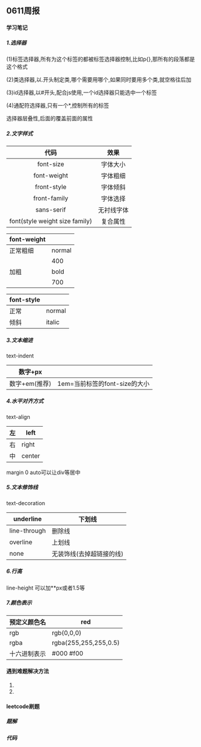 ## 0611周报

#### 学习笔记

##### 1.选择器

(1)标签选择器,所有为这个标签的都被标签选择器控制,比如p{},那所有的段落都是这个格式

(2)类选择器,以.开头制定类,哪个需要用哪个,如果同时要用多个类,就空格往后加

(3)id选择器,以#开头,配合js使用,一个id选择器只能选中一个标签

(4)通配符选择器,只有一个*,控制所有的标签

选择器层叠性,后面的覆盖前面的属性

##### 2.文字样式

|              代码              |    效果    |
| :----------------------------: | :--------: |
|           font-size            |  字体大小  |
|          font-weight           |  字体粗细  |
|          front-style           |  字体倾斜  |
|          front-family          |  字体选择  |
|           sans-serif           | 无衬线字体 |
| font(style weight size family) |  复合属性  |

| font-weight |        |
| ----------- | ------ |
| 正常粗细    | normal |
|             | 400    |
| 加粗        | bold   |
|             | 700    |

| font-style |        |
| ---------- | ------ |
| 正常       | normal |
| 倾斜       | italic |

##### 3.文本缩进

text-indent

| 数字+px       |                               |
| ------------- | ----------------------------- |
| 数字+em(推荐) | 1em=当前标签的font-size的大小 |

##### 4.水平对齐方式

text-align

| 左   | left   |
| ---- | ------ |
| 右   | right  |
| 中   | center |

margin 0 auto可以让div等居中

##### 5.文本修饰线

text-decoration

| underline    | 下划线                   |
| ------------ | ------------------------ |
| line-through | 删除线                   |
| overline     | 上划线                   |
| none         | 无装饰线(去掉超链接的线) |

##### 6.行高

line-height 可以加**px或者1.5等

##### 7.颜色表示

| 预定义颜色名 | red                   |
| ------------ | --------------------- |
| rgb          | rgb(0,0,0)            |
| rgba         | rgba(255,255,255,0.5) |
| 十六进制表示 | #000 #f00             |



#### 遇到难题解决方法

1.

2.

#### leetcode刷题

##### 题解

##### 代码

```

```



